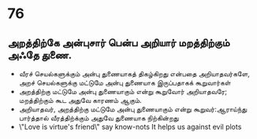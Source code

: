 # 76
## அறத்திற்கே அன்புசார் பென்ப அறியார் மறத்திற்கும் அஃதே துணை.
- வீரச் செயல்களுக்கும் அன்பு துணையாகத் திகழ்கிறது என்பதை அறியாதவர்களே, அறச் செயல்களுக்கு மட்டுமே அன்பு துணையாக இருப்பதாகக் கூறுவார்கள்
- அறத்திற்கு மட்டுமே அன்பு துணையாகும் என்று கூறுவோர் அறியாதவரே; மறத்திற்கும் கூட அதுவே காரணம் ஆகும்.
- அறியாதவர், அறத்திற்கு மட்டுமே அன்பு துணையாகும் என்று கூறுவர்:ஆராய்ந்து பார்த்தால் வீரத்திற்க்கும் அதுவே துணையாக நிற்கின்றது
- \\\"Love is virtue's friend\\\" say know-nots It helps us against evil plots
